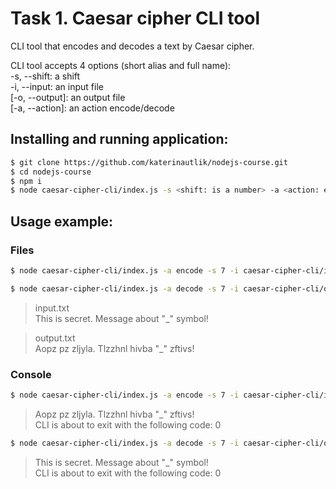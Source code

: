 # Task 1. Caesar cipher CLI tool

CLI tool that encodes and decodes a text by Caesar cipher.

CLI tool accepts 4 options (short alias and full name):  
-s, --shift: a shift  
-i, --input: an input file  
[-o, --output]: an output file  
[-a, --action]: an action encode/decode

## Installing and running application:
```bash
$ git clone https://github.com/katerinautlik/nodejs-course.git
$ cd nodejs-course
$ npm i
$ node caesar-cipher-cli/index.js -s <shift: is a number> -a <action: encode || decode> [-i <string: file name>] [-o <string: file name>]
```

## Usage example:
### Files
```bash
$ node caesar-cipher-cli/index.js -a encode -s 7 -i caesar-cipher-cli/input.txt -o caesar-cipher-cli/output.txt
```
```bash
$ node caesar-cipher-cli/index.js -a decode -s 7 -i caesar-cipher-cli/output.txt -o caesar-cipher-cli/input.txt
```

> input.txt  
> This is secret. Message about "_" symbol!

> output.txt  
> Aopz pz zljyla. Tlzzhnl hivba "_" zftivs!

### Console
```bash
$ node caesar-cipher-cli/index.js -a encode -s 7 -i caesar-cipher-cli/input.txt
```
> Aopz pz zljyla. Tlzzhnl hivba "_" zftivs!  
  CLI is about to exit with the following code: 0
```bash
$ node caesar-cipher-cli/index.js -a decode -s 7 -i caesar-cipher-cli/output.txt
```
> This is secret. Message about "_" symbol!  
  CLI is about to exit with the following code: 0
